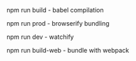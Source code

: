 npm run build - babel compilation

npm run prod - browserify bundling

npm run dev - watchify

npm run build-web - bundle with webpack

